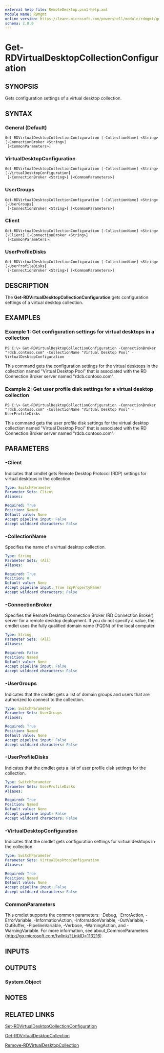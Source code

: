 ```yaml
---
external help file: RemoteDesktop.psm1-help.xml
Module Name: RDMgmt
online version: https://learn.microsoft.com/powershell/module/rdmgmt/get-rdvirtualdesktopcollectionconfiguration?view=windowsserver2012-ps&wt.mc_id=ps-gethelp
schema: 2.0.0
---
```


# Get-RDVirtualDesktopCollectionConfiguration

## SYNOPSIS
Gets configuration settings of a virtual desktop collection.

## SYNTAX

### General (Default)
```
Get-RDVirtualDesktopCollectionConfiguration [-CollectionName] <String> [-ConnectionBroker <String>]
 [<CommonParameters>]
```

### VirtualDesktopConfiguration
```
Get-RDVirtualDesktopCollectionConfiguration [-CollectionName] <String> [-VirtualDesktopConfiguration]
 [-ConnectionBroker <String>] [<CommonParameters>]
```

### UserGroups
```
Get-RDVirtualDesktopCollectionConfiguration [-CollectionName] <String> [-UserGroups]
 [-ConnectionBroker <String>] [<CommonParameters>]
```

### Client
```
Get-RDVirtualDesktopCollectionConfiguration [-CollectionName] <String> [-Client] [-ConnectionBroker <String>]
 [<CommonParameters>]
```

### UserProfileDisks
```
Get-RDVirtualDesktopCollectionConfiguration [-CollectionName] <String> [-UserProfileDisks]
 [-ConnectionBroker <String>] [<CommonParameters>]
```

## DESCRIPTION
The **Get-RDVirtualDesktopCollectionConfiguration** gets configuration settings of a virtual desktop collection.

## EXAMPLES

### Example 1: Get configuration settings for virtual desktops in a collection
```
PS C:\> Get-RDVirtualDesktopCollectionConfiguration -ConnectionBroker "rdcb.contoso.com" -CollectionName "Virtual Desktop Pool" -VirtualDesktopConfiguration
```

This command gets the configuration settings for the virtual desktops in the collection named "Virtual Desktop Pool" that is associated with the RD Connection Broker server named "rdcb.contoso.com".

### Example 2: Get user profile disk settings for a virtual desktop collection
```
PS C:\> Get-RDVirtualDesktopCollectionConfiguration -ConnectionBroker "rdcb.contoso.com" -CollectionName "Virtual Desktop Pool" -UserProfileDisks
```

This command gets the user profile disk settings for the virtual desktop collection named "Virtual Desktop Pool" that is associated with the RD Connection Broker server named "rdcb.contoso.com".

## PARAMETERS

### -Client
Indicates that cmdlet gets Remote Desktop Protocol (RDP) settings for virtual desktops in the collection.

```yaml
Type: SwitchParameter
Parameter Sets: Client
Aliases:

Required: True
Position: Named
Default value: None
Accept pipeline input: False
Accept wildcard characters: False
```

### -CollectionName
Specifies the name of a virtual desktop collection.

```yaml
Type: String
Parameter Sets: (All)
Aliases:

Required: True
Position: 0
Default value: None
Accept pipeline input: True (ByPropertyName)
Accept wildcard characters: False
```

### -ConnectionBroker
Specifies the Remote Desktop Connection Broker (RD Connection Broker) server for a remote desktop deployment.
If you do not specify a value, the cmdlet uses the fully qualified domain name (FQDN) of the local computer.

```yaml
Type: String
Parameter Sets: (All)
Aliases:

Required: False
Position: Named
Default value: None
Accept pipeline input: False
Accept wildcard characters: False
```

### -UserGroups
Indicates that the cmdlet gets a list of domain groups and users that are authorized to connect to the collection.

```yaml
Type: SwitchParameter
Parameter Sets: UserGroups
Aliases:

Required: True
Position: Named
Default value: None
Accept pipeline input: False
Accept wildcard characters: False
```

### -UserProfileDisks
Indicates that the cmdlet gets a list of user profile disk settings for the collection.

```yaml
Type: SwitchParameter
Parameter Sets: UserProfileDisks
Aliases:

Required: True
Position: Named
Default value: None
Accept pipeline input: False
Accept wildcard characters: False
```

### -VirtualDesktopConfiguration
Indicates that the cmdlet gets configuration settings for virtual desktops in the collection.

```yaml
Type: SwitchParameter
Parameter Sets: VirtualDesktopConfiguration
Aliases:

Required: True
Position: Named
Default value: None
Accept pipeline input: False
Accept wildcard characters: False
```

### CommonParameters
This cmdlet supports the common parameters: -Debug, -ErrorAction, -ErrorVariable, -InformationAction, -InformationVariable, -OutVariable, -OutBuffer, -PipelineVariable, -Verbose, -WarningAction, and -WarningVariable. For more information, see about_CommonParameters (http://go.microsoft.com/fwlink/?LinkID=113216).

## INPUTS

## OUTPUTS

### System.Object

## NOTES

## RELATED LINKS

[Set-RDVirtualDesktopCollectionConfiguration](./Set-RDVirtualDesktopCollectionConfiguration.md)

[Get-RDVirtualDesktopCollection](./Get-RDVirtualDesktopCollection.md)

[Remove-RDVirtualDesktopCollection](./Remove-RDVirtualDesktopCollection.md)

